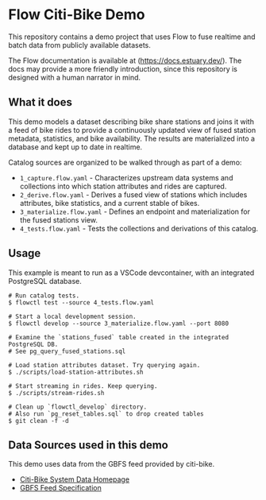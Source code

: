 # Flow Citi-Bike Demo

This repository contains a demo project that uses Flow to fuse realtime and batch data from publicly available datasets.

The Flow documentation is available at (https://docs.estuary.dev/). The docs may provide a more friendly introduction, since this repository is designed with a human narrator in mind.

## What it does

This demo models a dataset describing bike share stations and joins it with a feed of bike rides to provide a continuously updated view of fused station metadata, statistics, and bike availability. The results are materialized into a database and kept up to date in realtime.

Catalog sources are organized to be walked through as part of a demo:

* `1_capture.flow.yaml` - Characterizes upstream data systems and collections into which station attributes and rides are captured.
* `2_derive.flow.yaml` - Derives a fused view of stations which includes attributes, bike statistics, and a current stable of bikes.
* `3_materialize.flow.yaml` - Defines an endpoint and materialization for the fused stations view.
* `4_tests.flow.yaml` - Tests the collections and derivations of this catalog.

## Usage

This example is meant to run as a VSCode devcontainer, with an integrated PostgreSQL database.

```console
# Run catalog tests.
$ flowctl test --source 4_tests.flow.yaml

# Start a local development session.
$ flowctl develop --source 3_materialize.flow.yaml --port 8080

# Examine the `stations_fused` table created in the integrated PostgreSQL DB.
# See pg_query_fused_stations.sql

# Load station attributes dataset. Try querying again.
$ ./scripts/load-station-attributes.sh

# Start streaming in rides. Keep querying.
$ ./scripts/stream-rides.sh

# Clean up `flowctl_develop` directory.
# Also run `pg_reset_tables.sql` to drop created tables
$ git clean -f -d
```

## Data Sources used in this demo

This demo uses data from the GBFS feed provided by citi-bike.

- [Citi-Bike System Data Homepage](https://www.citibikenyc.com/system-data)
- [GBFS Feed Specification](https://github.com/NABSA/gbfs)
